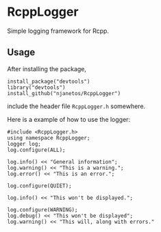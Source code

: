 # RcppLogger

Simple logging framework for Rcpp.

## Usage

After installing the package,

```
install_package("devtools")
library("devtools")
install_github("njanetos/RcppLogger")
```

include the header file `RcppLogger.h` somewhere.

Here is a example of how to use the logger:

```
#include <RcppLogger.h>
using namespace RcppLogger;
logger log;
log.configure(ALL);

log.info() << "General information";
log.warning() << "This is a warning.";
log.error() << "This is an error.";

log.configure(QUIET);

log.info() << "This won't be displayed.";

log.configure(WARNING);
log.debug() << "This won't be displayed";
log.warning() << "This will, along with errors."
```

